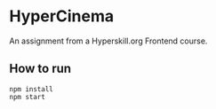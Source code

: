 # HyperCinema

An assignment from a Hyperskill.org Frontend course.

## How to run

```
npm install
npm start
```
